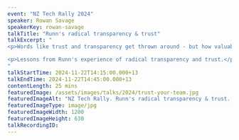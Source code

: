 ```yaml
---
event: "NZ Tech Rally 2024"
speaker: Rowan Savage
speakerKey: rowan-savage
talkTitle: "Runn's radical transparency & trust"
talkExcerpt: "  
<p>Words like trust and transparency get thrown around - but how valuable are they, and what difference can they make to the success of your team and your business?</p>

<p>Lessons from Runn's experience of radical transparency and trust.</p>
"
talkStartTime: 2024-11-22T14:15:00.000+13
talkEndTime: 2024-11-22T14:45:00.000+13
contentLength: 25 mins
featuredImage: /assets/images/talks/2024/trust-your-team.jpg
featuredImageAlt: "NZ Tech Rally. Runn's radical transparency & trust. A talk by A talk by Rowan Savage, Co-founder & CTO @ Runn.io. Friday 22nd November 2024 @ Tākina, Wellington"
featuredImageType: image/jpg
featuredImageWidth: 1200
featuredImageHeight: 630
talkRecordingID:
---
```

